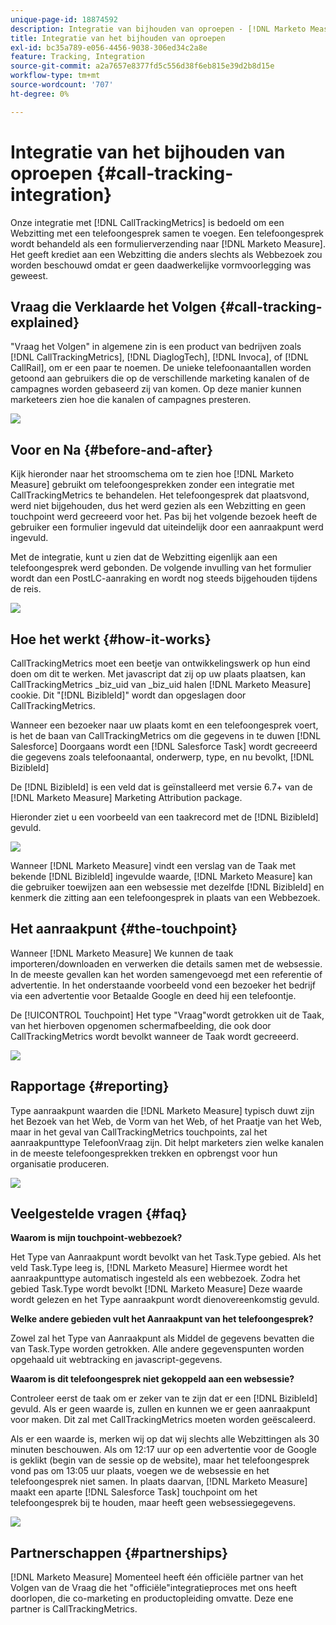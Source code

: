 ```yaml
---
unique-page-id: 18874592
description: Integratie van bijhouden van oproepen - [!DNL Marketo Measure] - Productdocumentatie
title: Integratie van het bijhouden van oproepen
exl-id: bc35a789-e056-4456-9038-306ed34c2a8e
feature: Tracking, Integration
source-git-commit: a2a7657e8377fd5c556d38f6eb815e39d2b8d15e
workflow-type: tm+mt
source-wordcount: '707'
ht-degree: 0%

---
```


# Integratie van het bijhouden van oproepen {#call-tracking-integration}

Onze integratie met [!DNL CallTrackingMetrics] is bedoeld om een Webzitting met een telefoongesprek samen te voegen. Een telefoongesprek wordt behandeld als een formulierverzending naar [!DNL Marketo Measure]. Het geeft krediet aan een Webzitting die anders slechts als Webbezoek zou worden beschouwd omdat er geen daadwerkelijke vormvoorlegging was geweest.

## Vraag die Verklaarde het Volgen {#call-tracking-explained}

&quot;Vraag het Volgen&quot; in algemene zin is een product van bedrijven zoals [!DNL CallTrackingMetrics], [!DNL DiaglogTech], [!DNL Invoca], of [!DNL CallRail], om er een paar te noemen. De unieke telefoonaantallen worden getoond aan gebruikers die op de verschillende marketing kanalen of de campagnes worden gebaseerd zij van komen. Op deze manier kunnen marketeers zien hoe die kanalen of campagnes presteren.

![](assets/1.png)

## Voor en Na {#before-and-after}

Kijk hieronder naar het stroomschema om te zien hoe [!DNL Marketo Measure] gebruikt om telefoongesprekken zonder een integratie met CallTrackingMetrics te behandelen. Het telefoongesprek dat plaatsvond, werd niet bijgehouden, dus het werd gezien als een Webzitting en geen touchpoint werd gecreeerd voor het. Pas bij het volgende bezoek heeft de gebruiker een formulier ingevuld dat uiteindelijk door een aanraakpunt werd ingevuld.

Met de integratie, kunt u zien dat de Webzitting eigenlijk aan een telefoongesprek werd gebonden. De volgende invulling van het formulier wordt dan een PostLC-aanraking en wordt nog steeds bijgehouden tijdens de reis.

![](assets/2.png)

## Hoe het werkt {#how-it-works}

CallTrackingMetrics moet een beetje van ontwikkelingswerk op hun eind doen om dit te werken. Met javascript dat zij op uw plaats plaatsen, kan CallTrackingMetrics _biz_uid van _biz_uid halen [!DNL Marketo Measure] cookie. Dit &quot;[!DNL BizibleId]&quot; wordt dan opgeslagen door CallTrackingMetrics.

Wanneer een bezoeker naar uw plaats komt en een telefoongesprek voert, is het de baan van CallTrackingMetrics om die gegevens in te duwen [!DNL Salesforce]  Doorgaans wordt een [!DNL Salesforce Task] wordt gecreeerd die gegevens zoals telefoonaantal, onderwerp, type, en nu bevolkt, [!DNL BizibleId]

De [!DNL BizibleId] is een veld dat is geïnstalleerd met versie 6.7+ van de [!DNL Marketo Measure] Marketing Attribution package.

Hieronder ziet u een voorbeeld van een taakrecord met de [!DNL BizibleId] gevuld.

![](assets/3.png)

Wanneer [!DNL Marketo Measure] vindt een verslag van de Taak met bekende [!DNL BizibleId] ingevulde waarde, [!DNL Marketo Measure] kan die gebruiker toewijzen aan een websessie met dezelfde [!DNL BizibleId] en kenmerk die zitting aan een telefoongesprek in plaats van een Webbezoek.

## Het aanraakpunt {#the-touchpoint}

Wanneer [!DNL Marketo Measure] We kunnen de taak importeren/downloaden en verwerken die details samen met de websessie. In de meeste gevallen kan het worden samengevoegd met een referentie of advertentie. In het onderstaande voorbeeld vond een bezoeker het bedrijf via een advertentie voor Betaalde Google en deed hij een telefoontje.

De [!UICONTROL Touchpoint] Het type &quot;Vraag&quot;wordt getrokken uit de Taak, van het hierboven opgenomen schermafbeelding, die ook door CallTrackingMetrics wordt bevolkt wanneer de Taak wordt gecreeerd.

![](assets/4.png)

## Rapportage {#reporting}

Type aanraakpunt waarden die [!DNL Marketo Measure] typisch duwt zijn het Bezoek van het Web, de Vorm van het Web, of het Praatje van het Web, maar in het geval van CallTrackingMetrics touchpoints, zal het aanraakpunttype TelefoonVraag zijn. Dit helpt marketers zien welke kanalen in de meeste telefoongesprekken trekken en opbrengst voor hun organisatie produceren.

![](assets/5.png)

## Veelgestelde vragen {#faq}

**Waarom is mijn touchpoint-webbezoek?**

Het Type van Aanraakpunt wordt bevolkt van het Task.Type gebied. Als het veld Task.Type leeg is, [!DNL Marketo Measure] Hiermee wordt het aanraakpunttype automatisch ingesteld als een webbezoek. Zodra het gebied Task.Type wordt bevolkt [!DNL Marketo Measure] Deze waarde wordt gelezen en het Type aanraakpunt wordt dienovereenkomstig gevuld.

**Welke andere gebieden vult het Aanraakpunt van het telefoongesprek?**

Zowel zal het Type van Aanraakpunt als Middel de gegevens bevatten die van Task.Type worden getrokken. Alle andere gegevenspunten worden opgehaald uit webtracking en javascript-gegevens.

**Waarom is dit telefoongesprek niet gekoppeld aan een websessie?**

Controleer eerst de taak om er zeker van te zijn dat er een [!DNL BizibleId] gevuld. Als er geen waarde is, zullen en kunnen we er geen aanraakpunt voor maken. Dit zal met CallTrackingMetrics moeten worden geëscaleerd.

Als er een waarde is, merken wij op dat wij slechts alle Webzittingen als 30 minuten beschouwen. Als om 12:17 uur op een advertentie voor de Google is geklikt (begin van de sessie op de website), maar het telefoongesprek vond pas om 13:05 uur plaats, voegen we de websessie en het telefoongesprek niet samen. In plaats daarvan, [!DNL Marketo Measure] maakt een aparte [!DNL Salesforce Task] touchpoint om het telefoongesprek bij te houden, maar heeft geen websessiegegevens.

![](assets/6.png)

## Partnerschappen {#partnerships}

[!DNL Marketo Measure] Momenteel heeft één officiële partner van het Volgen van de Vraag die het &quot;officiële&quot;integratieproces met ons heeft doorlopen, die co-marketing en productopleiding omvatte. Deze ene partner is CallTrackingMetrics.
